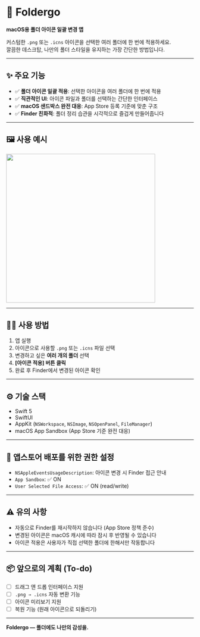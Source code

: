 # 📂 Foldergo

**macOS용 폴더 아이콘 일괄 변경 앱**

커스텀한 `.png` 또는 `.icns` 아이콘을 선택한 여러 폴더에 한 번에 적용하세요.  
깔끔한 데스크탑, 나만의 폴더 스타일을 유지하는 가장 간단한 방법입니다.

---

## ✨ 주요 기능

- ✅ **폴더 아이콘 일괄 적용**: 선택한 아이콘을 여러 폴더에 한 번에 적용
- ✅ **직관적인 UI**: 아이콘 파일과 폴더를 선택하는 간단한 인터페이스
- ✅ **macOS 샌드박스 완전 대응**: App Store 등록 기준에 맞춘 구조
- ✅ **Finder 친화적**: 폴더 정리 습관을 시각적으로 즐겁게 만들어줍니다

---

## 🖼️ 사용 예시

<img src="150055A3-BA9F-487C-9A5A-D60D633EDA25.png" width="400" />

---

## 🧑‍💻 사용 방법

1. 앱 실행
2. 아이콘으로 사용할 `.png` 또는 `.icns` 파일 선택
3. 변경하고 싶은 **여러 개의 폴더** 선택
4. **[아이콘 적용] 버튼 클릭**
5. 완료 후 Finder에서 변경된 아이콘 확인

---

## ⚙️ 기술 스택

- Swift 5
- SwiftUI
- AppKit (`NSWorkspace`, `NSImage`, `NSOpenPanel`, `FileManager`)
- macOS App Sandbox (App Store 기준 완전 대응)

---

## 🔐 앱스토어 배포를 위한 권한 설정

- `NSAppleEventsUsageDescription`: 아이콘 변경 시 Finder 접근 안내
- `App Sandbox`: ✅ ON
- `User Selected File Access`: ✅ ON (read/write)

---

## ⚠️ 유의 사항

- 자동으로 Finder를 재시작하지 않습니다 (App Store 정책 준수)
- 변경된 아이콘은 macOS 캐시에 따라 잠시 후 반영될 수 있습니다
- 아이콘 적용은 사용자가 직접 선택한 폴더에 한해서만 작동합니다

---

## 📦 앞으로의 계획 (To-do)

- [ ] 드래그 앤 드롭 인터페이스 지원
- [ ] `.png → .icns` 자동 변환 기능
- [ ] 아이콘 미리보기 지원
- [ ] 복원 기능 (원래 아이콘으로 되돌리기)

---

**Foldergo — 폴더에도 나만의 감성을.**